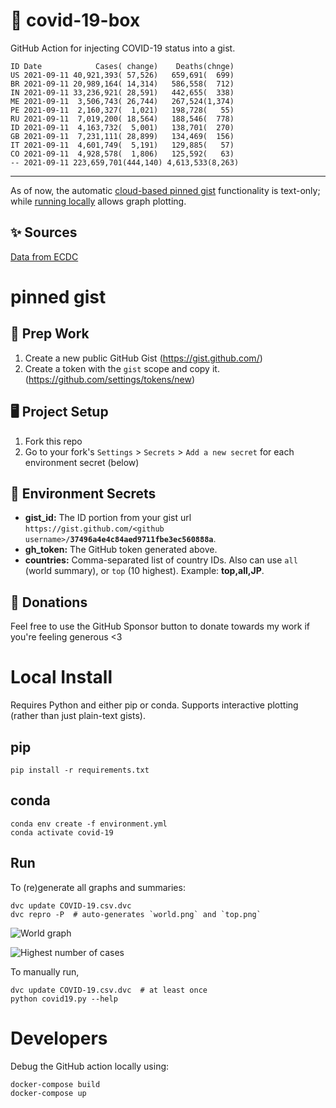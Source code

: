 # 🏥 covid-19-box

GitHub Action for injecting COVID-19 status into a gist.

```
ID Date            Cases( change)    Deaths(chnge)
US 2021-09-11 40,921,393( 57,526)   659,691(  699)
BR 2021-09-11 20,989,164( 14,314)   586,558(  712)
IN 2021-09-11 33,236,921( 28,591)   442,655(  338)
ME 2021-09-11  3,506,743( 26,744)   267,524(1,374)
PE 2021-09-11  2,160,327(  1,021)   198,728(   55)
RU 2021-09-11  7,019,200( 18,564)   188,546(  778)
ID 2021-09-11  4,163,732(  5,001)   138,701(  270)
GB 2021-09-11  7,231,111( 28,899)   134,469(  156)
IT 2021-09-11  4,601,749(  5,191)   129,885(   57)
CO 2021-09-11  4,928,578(  1,806)   125,592(   63)
-- 2021-09-11 223,659,701(444,140) 4,613,533(8,263)
```

---

As of now, the automatic [cloud-based pinned gist](#pinned-gist) functionality is text-only;
while [running locally](#local-install) allows graph plotting.

## ✨ Sources

[Data from ECDC](https://www.ecdc.europa.eu/en/publications-data/download-todays-data-geographic-distribution-covid-19-cases-worldwide)

# pinned gist

## 🎒 Prep Work
1. Create a new public GitHub Gist (https://gist.github.com/)
1. Create a token with the `gist` scope and copy it. (https://github.com/settings/tokens/new)

## 🖥 Project Setup
1. Fork this repo
1. Go to your fork's `Settings` > `Secrets` > `Add a new secret` for each environment secret (below)

## 🤫 Environment Secrets
- **gist_id:** The ID portion from your gist url `https://gist.github.com/<github username>/`**`37496a4e4c84aed9711fbe3ec560888a`**.
- **gh_token:** The GitHub token generated above.
- **countries:** Comma-separated list of country IDs. Also can use `all` (world summary), or `top` (10 highest). Example: **top,all,JP**.

## 💸 Donations

Feel free to use the GitHub Sponsor button to donate towards my work if you're feeling generous <3

# Local Install

Requires Python and either pip or conda. Supports interactive plotting (rather than just plain-text gists).

## pip

```
pip install -r requirements.txt
```

## conda

```
conda env create -f environment.yml
conda activate covid-19
```

## Run

To (re)generate all graphs and summaries:

```
dvc update COVID-19.csv.dvc
dvc repro -P  # auto-generates `world.png` and `top.png`
```

![World graph](world.png)

![Highest number of cases](top.png)

To manually run,

```
dvc update COVID-19.csv.dvc  # at least once
python covid19.py --help
```

# Developers

Debug the GitHub action locally using:

```
docker-compose build
docker-compose up
```
